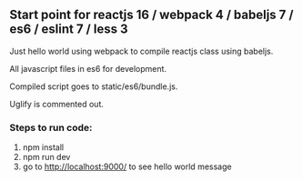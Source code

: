 ## Start point for reactjs 16 / webpack 4 / babeljs 7 / es6 / eslint 7 / less 3

Just hello world using webpack to compile reactjs class using babeljs.

All javascript files in es6 for development.

Compiled script goes to static/es6/bundle.js.

Uglify is commented out.


### Steps to run code:

1. npm install
2. npm run dev 
3. go to [http://localhost:9000/](http://localhost:9000/) to see hello world message

